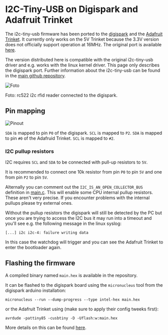 # I2C-Tiny-USB on Digispark and Adafruit Trinket

The i2c-tiny-usb firmware has been ported to the
[digispark](http://digistump.com/products/1) and the
[Adafruit Trinket](https://www.adafruit.com/product/1501).
It currently only works on the 5V Trinket because the 3.3V version does not
officially support operation at 16MHz. The original port is
available [here](https://github.com/nopdotcom/i2c_tiny_usb-on-Little-Wire).

The version distributed here is compatible with the original i2c-tiny-usb
driver and e.g. works with the linux kernel driver. This page only
describes the digispark port. Further information about the i2c-tiny-usb
can be found in the [main github repository](https://github.com/harbaum/I2C-Tiny-USB).

![Foto](digispark_rc522.jpg)

Foto: rc522 i2c rfid reader connected to the digispark. 

## Pin mapping

![Pinout](digispark_pins.svg)

```SDA``` is mapped to pin ```P0``` of the digispark. ```SCL``` is mapped to ```P2```.
```SDA``` is mapped to pin ```#0``` of the Adafruid Trinket. ```SCL``` is mapped to ```#2```.

### I2C pullup resistors

I2C requires ```SCL``` and ```SDA``` to be connected with pull-up
resistors to ```5V```.

It is recommended to connect one 10k resistor from pin ```P0``` to pin
```5V``` and one from pin ```P2``` to pin ```5V```.

Alternally you can comment out the ```I2C_IS_AN_OPEN_COLLECTOR_BUS```
definition in
[main.c](https://github.com/harbaum/I2C-Tiny-USB/blob/master/digispark/main.c#L186).
This will enable some CPU internal pullup resistors. These aren't very
precise. If you encounter problems with the internal pullups please
try external ones.

Without the pullup resistors the digispark will still be detected by
the PC but once you are trying to access the I2C bus it may run into a
timeout and you'll see e.g. the following message in the linux syslog:

```
[...] i2c i2c-4: failure writing data
```

In this case the watchdog will trigger and you can see the Adafruit Trinket to
enter the bootloader again.

## Flashing the firmware

A compiled binary named ```main.hex``` is available in the repository.

It can be flashed to the digispark board using the ```micronucleus``` tool
from the digispark arduino installation:

```
micronucleus --run --dump-progress --type intel-hex main.hex
```

or the Adafruit Trinket using (make sure to apply their config tweeks first):

```
avrdude -pattiny85 -cusbtiny -D -Uflash:w:main.hex
```

More details on this can be found [here](https://github.com/nopdotcom/i2c_tiny_usb-on-Little-Wire/wiki/BuildingOnLinux).
